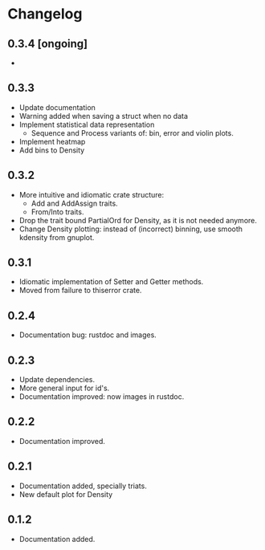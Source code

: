 # Changelog

## 0.3.4 [ongoing]

- 

## 0.3.3

- Update documentation
- Warning added when saving a struct when no data
- Implement statistical data representation
  - Sequence and Process variants of: bin, error and violin plots.
- Implement heatmap
- Add bins to Density

## 0.3.2

- More intuitive and idiomatic crate structure: 
  - Add and AddAssign traits.
  - From/Into traits.
- Drop the trait bound PartialOrd for Density, as it is not needed anymore.
- Change Density plotting: instead of (incorrect) binning, use smooth kdensity from gnuplot.


## 0.3.1

- Idiomatic implementation of Setter and Getter methods.
- Moved from failure to thiserror crate.

## 0.2.4

- Documentation bug: rustdoc and images.

## 0.2.3

- Update dependencies. 
- More general input for id's. 
- Documentation improved: now images in rustdoc.

## 0.2.2

- Documentation improved.

## 0.2.1

- Documentation added, specially triats.
- New default plot for Density 

## 0.1.2

- Documentation added.